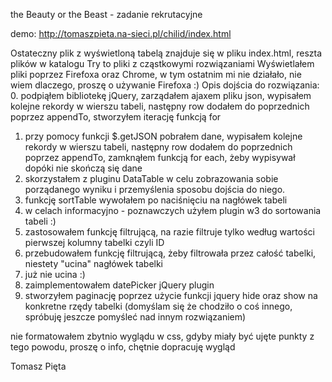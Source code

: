 the Beauty or the Beast - zadanie rekrutacyjne

demo: http://tomaszpieta.na-sieci.pl/chilid/index.html

Ostateczny plik z wyświetloną tabelą znajduje się w pliku index.html, reszta plików w katalogu Try to pliki z cząstkowymi rozwiązaniami
Wyświetlałem pliki poprzez Firefoxa oraz Chrome, w tym ostatnim mi nie działało, nie wiem dlaczego, proszę o używanie Firefoxa :)
Opis dojścia do rozwiązania:
0. podpiąłem bibliotekę jQuery, zarządałem ajaxem pliku json, wypisałem kolejne rekordy w wierszu tabeli, następny row dodałem do poprzednich poprzez appendTo, stworzyłem iterację funkcją for
1. przy pomocy funkcji $.getJSON pobrałem dane, wypisałem kolejne rekordy w wierszu tabeli, następny row dodałem do poprzednich poprzez appendTo, zamknąłem funkcją for each, żeby wypisywał dopóki nie skończą się dane
2. skorzystałem z pluginu DataTable w celu zobrazowania sobie porządanego wyniku i przemyślenia sposobu dojścia do niego.
3. funkcję sortTable wywołałem po naciśnięciu na nagłówek tabeli
4. w celach informacyjno - poznawczych użyłem plugin w3 do sortowania tabeli :)
5. zastosowałem funkcję filtrującą, na razie filtruje tylko według wartości pierwszej kolumny tabelki czyli ID
6. przebudowałem funkcję filtrującą, żeby filtrowała przez całość tabelki, niestety "ucina" nagłówek tabelki
7. już nie ucina :)
8. zaimplementowałem datePicker jQuery plugin
9. stworzyłem paginację poprzez użycie funkcji jquery hide oraz show na konkretne rzędy tabelki (domyślam się że chodziło o coś innego, spróbuję jeszcze pomyśleć nad innym rozwiązaniem)

nie formatowałem zbytnio wyglądu w css, gdyby miały być ujęte punkty z tego powodu, proszę o info, chętnie dopracuję wygląd

Tomasz Pięta

